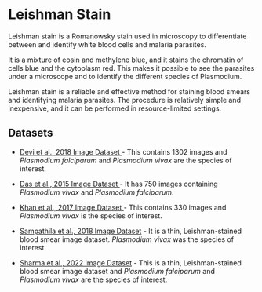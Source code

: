 # Leishman Stain 

Leishman stain is a Romanowsky stain used in microscopy to differentiate between and identify white blood cells and malaria parasites.

It is a mixture of eosin and methylene blue, and it stains the chromatin of cells blue and the cytoplasm red. This makes it possible to see the parasites under a microscope and to identify the different species of Plasmodium.

Leishman stain is a reliable and effective method for staining blood smears and identifying malaria parasites. The procedure is relatively simple and inexpensive, and it can be performed in resource-limited settings.


## Datasets
+ [Devi et al., 2018 Image Dataset ](https://itunuisewon.github.io/Malaria_Blood_Smear_Images/All_Datasets/Devi_et_al.,_2018_Dataset.html) - This contains 1302 images and _Plasmodium falciparum_ and _Plasmodium vivax_ are the species of interest.

+ [Das et al., 2015 Image Dataset ](https://itunuisewon.github.io/Malaria_Blood_Smear_Images/All_Datasets/Das_et_al.,_2015_Dataset.html) - It has 750 images containing _Plasmodium vivax_ and _Plasmodium falciparum_.
  
+ [Khan et al., 2017 Image Dataset ](https://itunuisewon.github.io/Malaria_Blood_Smear_Images/All_Datasets/Khan_et_al.,_2017_Dataset.html) - This contains 330 images and _Plasmodium vivax_ is the species of interest.

+ [Sampathila et al., 2018 Image Dataset](https://itunuisewon.github.io/Malaria_Blood_Images_Images/All_Datasets/Sampathila_et_al.,_2018_Dataset.html) - It is a thin, Leishman-stained blood smear image dataset. _Plasmodium vivax_ was the species of interest.

+ [Sharma et al., 2022 Image Dataset](https://itunuisewon.github.io/Malaria_Blood_Images_Images/All_Datasets/Sharma_et_al.,_2022_Dataset.html) - This is a thin, Leishman-stained blood smear image dataset and _Plasmodium falciparum_ and _Plasmodium vivax_ are the species of interest.

